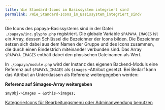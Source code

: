 ```yaml
---
title: Wie Standard-Icons im Basissystem integriert sind
permalink: /Wie_Standard-Icons_im_Basissystem_integriert_sind/
---
```


Die Icons des papaya-Basissystems sind in der Datei `./papaya/inc.glyphs.php` registriert. Die globale Variable `$PAPAYA_IMAGES` ist ein Array, dessen Schlüssel die Bezeichner der Icons bilden. Die Bezeichner setzen sich dabei aus dem Namen der Gruppe und des Icons zusammen, die durch einen Bindestrich miteinander verbunden sind. Das Array `$PAPAYA_IMAGES` enthält dabei den physischen Dateinamen als Wert.

In `./papaya/module.php` wird der Instanz des eigenen Backend-Moduls eine Referenz auf `$PAPAYA_IMAGES` als `$images` -Attribut gesetzt. Bei Bedarf kann das Attribut an Unterklassen als Referenz weitergegeben werden:

**Referenz auf \$images-Array weitergeben**

~~~~ {.php}
$myObj->images = &$this->images;
~~~~

[Kategorie:Icons für Bearbeitungsmenü oder Adminanwendung benutzen](Kategorie:Icons_für_Bearbeitungsmenü_oder_Adminanwendung_benutzen )